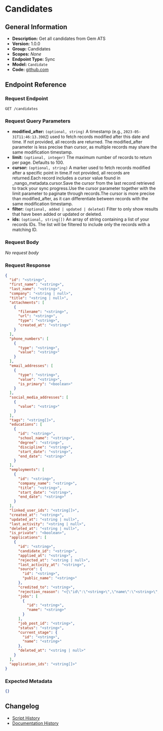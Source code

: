 <!-- BEGIN GENERATED CONTENT -->
# Candidates

## General Information

- **Description:** Get all candidates from Gem ATS
- **Version:** 1.0.0
- **Group:** Candidates
- **Scopes:** _None_
- **Endpoint Type:** Sync
- **Model:** `Candidate`
- **Code:** [github.com](https://github.com/NangoHQ/integration-templates/tree/main/integrations/gem/syncs/candidates.ts)


## Endpoint Reference

### Request Endpoint

`GET /candidates`

### Request Query Parameters

- **modified_after:** `(optional, string)` A timestamp (e.g., `2023-05-31T11:46:13.390Z`) used to fetch records modified after this date and time. If not provided, all records are returned. The modified_after parameter is less precise than cursor, as multiple records may share the same modification timestamp.
- **limit:** `(optional, integer)` The maximum number of records to return per page. Defaults to 100.
- **cursor:** `(optional, string)` A marker used to fetch records modified after a specific point in time.If not provided, all records are returned.Each record includes a cursor value found in _nango_metadata.cursor.Save the cursor from the last record retrieved to track your sync progress.Use the cursor parameter together with the limit parameter to paginate through records.The cursor is more precise than modified_after, as it can differentiate between records with the same modification timestamp.
- **filter:** `(optional, added | updated | deleted)` Filter to only show results that have been added or updated or deleted.
- **ids:** `(optional, string[])` An array of string containing a list of your records IDs. The list will be filtered to include only the records with a matching ID.

### Request Body

_No request body_

### Request Response

```json
{
  "id": "<string>",
  "first_name": "<string>",
  "last_name": "<string>",
  "company": "<string | null>",
  "title": "<string | null>",
  "attachments": [
    {
      "filename": "<string>",
      "url": "<string>",
      "type": "<string>",
      "created_at": "<string>"
    }
  ],
  "phone_numbers": [
    {
      "type": "<string>",
      "value": "<string>"
    }
  ],
  "email_addresses": [
    {
      "type": "<string>",
      "value": "<string>",
      "is_primary": "<boolean>"
    }
  ],
  "social_media_addresses": [
    {
      "value": "<string>"
    }
  ],
  "tags": "<string[]>",
  "educations": [
    {
      "id": "<string>",
      "school_name": "<string>",
      "degree": "<string>",
      "discipline": "<string>",
      "start_date": "<string>",
      "end_date": "<string>"
    }
  ],
  "employments": [
    {
      "id": "<string>",
      "company_name": "<string>",
      "title": "<string>",
      "start_date": "<string>",
      "end_date": "<string>"
    }
  ],
  "linked_user_ids": "<string[]>",
  "created_at": "<string>",
  "updated_at": "<string | null>",
  "last_activity": "<string | null>",
  "deleted_at": "<string | null>",
  "is_private": "<boolean>",
  "applications": [
    {
      "id": "<string>",
      "candidate_id": "<string>",
      "applied_at": "<string>",
      "rejected_at": "<string | null>",
      "last_activity_at": "<string>",
      "source": {
        "id": "<string>",
        "public_name": "<string>"
      },
      "credited_to": "<string>",
      "rejection_reason": "<{\"id\":\"<string>\",\"name\":\"<string>\",\"type\":{\"id\":\"<string>\",\"name\":\"<string>\"}} | <null>>",
      "jobs": [
        {
          "id": "<string>",
          "name": "<string>"
        }
      ],
      "job_post_id": "<string>",
      "status": "<string>",
      "current_stage": {
        "id": "<string>",
        "name": "<string>"
      },
      "deleted_at": "<string | null>"
    }
  ],
  "application_ids": "<string[]>"
}
```

### Expected Metadata

```json
{}
```

## Changelog

- [Script History](https://github.com/NangoHQ/integration-templates/commits/main/integrations/gem/syncs/candidates.ts)
- [Documentation History](https://github.com/NangoHQ/integration-templates/commits/main/integrations/gem/syncs/candidates.md)

<!-- END  GENERATED CONTENT -->

